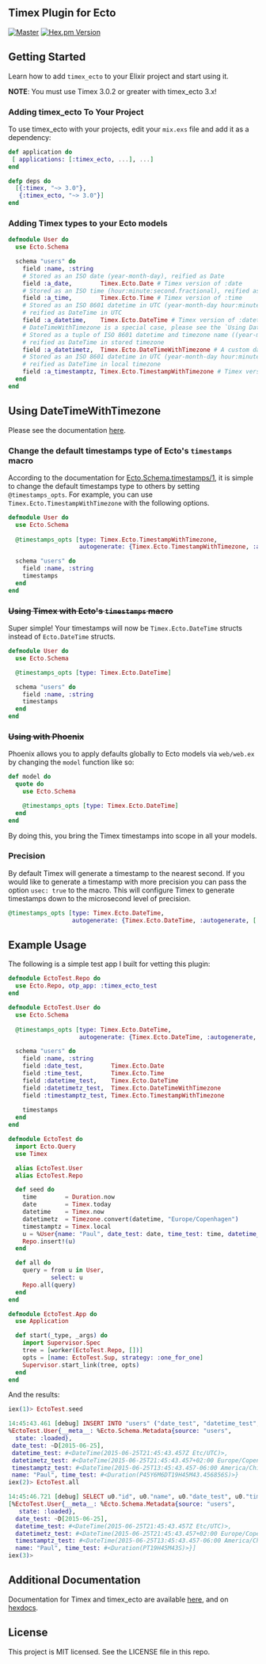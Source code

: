 ## Timex Plugin for Ecto

[![Master](https://travis-ci.org/bitwalker/timex_ecto.svg?branch=master)](https://travis-ci.org/bitwalker/timex_ecto)
[![Hex.pm Version](http://img.shields.io/hexpm/v/timex_ecto.svg?style=flat)](https://hex.pm/packages/timex_ecto)

## Getting Started

Learn how to add `timex_ecto` to your Elixir project and start using it.

**NOTE**: You must use Timex 3.0.2 or greater with timex_ecto 3.x!

### Adding timex_ecto To Your Project

To use timex_ecto with your projects, edit your `mix.exs` file and add it as a dependency:

```elixir
def application do
 [ applications: [:timex_ecto, ...], ...]
end

defp deps do
  [{:timex, "~> 3.0"},
   {:timex_ecto, "~> 3.0"}]
end
```

### Adding Timex types to your Ecto models

```elixir
defmodule User do
  use Ecto.Schema

  schema "users" do
    field :name, :string
    # Stored as an ISO date (year-month-day), reified as Date
    field :a_date,        Timex.Ecto.Date # Timex version of :date
    # Stored as an ISO time (hour:minute:second.fractional), reified as Timex.Duration
    field :a_time,        Timex.Ecto.Time # Timex version of :time
    # Stored as an ISO 8601 datetime in UTC (year-month-day hour:minute:second.fractional),
    # reified as DateTime in UTC
    field :a_datetime,    Timex.Ecto.DateTime # Timex version of :datetime
    # DateTimeWithTimezone is a special case, please see the `Using DateTimeWithTimezone` section!
    # Stored as a tuple of ISO 8601 datetime and timezone name ((year-month-day hour:minute:second.fractional, timezone)),
    # reified as DateTime in stored timezone
    field :a_datetimetz,  Timex.Ecto.DateTimeWithTimezone # A custom datatype (:datetimetz) implemented by Timex
    # Stored as an ISO 8601 datetime in UTC (year-month-day hour:minute:second.fractional),
    # reified as DateTime in local timezone
    field :a_timestamptz, Timex.Ecto.TimestampWithTimezone # Timex version of :timestamptz
  end
end
```

## Using DateTimeWithTimezone

Please see the documentation [here](https://hexdocs.pm/timex_ecto/Timex.Ecto.DateTimeWithTimezone.html#content).

### Change the default timestamps type of Ecto's `timestamps` macro

According to the documentation for [Ecto.Schema.timestamps/1](https://hexdocs.pm/ecto/Ecto.Schema.html#timestamps/1), it is simple to change the default timestamps type to others by setting `@timestamps_opts`. For example, you can use `Timex.Ecto.TimestampWithTimezone` with the following options.

```elixir
defmodule User do
  use Ecto.Schema
  
  @timestamps_opts [type: Timex.Ecto.TimestampWithTimezone,
                    autogenerate: {Timex.Ecto.TimestampWithTimezone, :autogenerate}]

  schema "users" do
    field :name, :string
    timestamps
  end
end
```

### ~~Using Timex with Ecto's `timestamps` macro~~

Super simple! Your timestamps will now be `Timex.Ecto.DateTime` structs instead of `Ecto.DateTime` structs.

```elixir
defmodule User do
  use Ecto.Schema

  @timestamps_opts [type: Timex.Ecto.DateTime]

  schema "users" do
    field :name, :string
    timestamps
  end
end
```

### ~~Using with Phoenix~~

Phoenix allows you to apply defaults globally to Ecto models via `web/web.ex` by changing the `model` function like so:

```elixir
def model do
  quote do
    use Ecto.Schema

    @timestamps_opts [type: Timex.Ecto.DateTime]
  end
end
```

By doing this, you bring the Timex timestamps into scope in all your models.


### Precision

By default Timex will generate a timestamp to the nearest second. If you would
like to generate a timestamp with more precision you can pass the option
`usec: true` to the macro. This will configure Timex to generate timestamps
down to the microsecond level of precision.

```elixir
@timestamps_opts [type: Timex.Ecto.DateTime,
                  autogenerate: {Timex.Ecto.DateTime, :autogenerate, [:usec]}]
```


## Example Usage

The following is a simple test app I built for vetting this plugin:

```elixir
defmodule EctoTest.Repo do
  use Ecto.Repo, otp_app: :timex_ecto_test
end

defmodule EctoTest.User do
  use Ecto.Schema
  
  @timestamps_opts [type: Timex.Ecto.DateTime,
                    autogenerate: {Timex.Ecto.DateTime, :autogenerate, []}]

  schema "users" do
    field :name, :string
    field :date_test,        Timex.Ecto.Date
    field :time_test,        Timex.Ecto.Time
    field :datetime_test,    Timex.Ecto.DateTime
    field :datetimetz_test,  Timex.Ecto.DateTimeWithTimezone
    field :timestamptz_test, Timex.Ecto.TimestampWithTimezone
    
    timestamps
  end
end

defmodule EctoTest do
  import Ecto.Query
  use Timex

  alias EctoTest.User
  alias EctoTest.Repo

  def seed do
    time        = Duration.now
    date        = Timex.today
    datetime    = Timex.now
    datetimetz  = Timezone.convert(datetime, "Europe/Copenhagen")
    timestamptz = Timex.local
    u = %User{name: "Paul", date_test: date, time_test: time, datetime_test: datetime, datetimetz_test: datetimetz, timestamptz_test: timestamptz}
    Repo.insert!(u)
  end

  def all do
    query = from u in User,
            select: u
    Repo.all(query)
  end
end

defmodule EctoTest.App do
  use Application

  def start(_type, _args) do
    import Supervisor.Spec
    tree = [worker(EctoTest.Repo, [])]
    opts = [name: EctoTest.Sup, strategy: :one_for_one]
    Supervisor.start_link(tree, opts)
  end
end
```

And the results:

```elixir
iex(1)> EctoTest.seed

14:45:43.461 [debug] INSERT INTO "users" ("date_test", "datetime_test", "datetimetz_test", "name", "time_test") VALUES ($1, $2, $3, $4, $5) RETURNING "id" [{2015, 6, 25}, {{2015, 6, 25}, {19, 45, 43, 457000}}, {{{2015, 6, 25}, {21, 45, 43, 457000}}, "Europe/Copenhagen"}, "Paul", {19, 45, 43, 457000}] OK query=3.9ms
%EctoTest.User{__meta__: %Ecto.Schema.Metadata{source: "users",
  state: :loaded},
 date_test: ~D[2015-06-25],
 datetime_test: #<DateTime(2015-06-25T21:45:43.457Z Etc/UTC)>,
 datetimetz_test: #<DateTime(2015-06-25T21:45:43.457+02:00 Europe/Copenhagen)>,
 timestamptz_test: #<DateTime(2015-06-25T13:45:43.457-06:00 America/Chicago)>,
 name: "Paul", time_test: #<Duration(P45Y6M6DT19H45M43.456856S)>}
iex(2)> EctoTest.all

14:45:46.721 [debug] SELECT u0."id", u0."name", u0."date_test", u0."time_test", u0."datetime_test", u0."datetimetz_test" FROM "users" AS u0 [] OK query=0.7ms
[%EctoTest.User{__meta__: %Ecto.Schema.Metadata{source: "users",
   state: :loaded},
  date_test: ~D[2015-06-25],
  datetime_test: #<DateTime(2015-06-25T21:45:43.457Z Etc/UTC)>,
  datetimetz_test: #<DateTime(2015-06-25T21:45:43.457+02:00 Europe/Copenhagen)>,
  timestamptz_test: #<DateTime(2015-06-25T13:45:43.457-06:00 America/Chicago)>,
  name: "Paul", time_test: #<Duration(PT19H45M43S)>}]
iex(3)>
```

## Additional Documentation

Documentation for Timex and timex_ecto are available
[here], and on [hexdocs].

[here]: https://hexdocs.pm/timex
[hexdocs]: http://hexdocs.pm/timex_ecto/

## License

This project is MIT licensed. See the LICENSE file in this repo.
